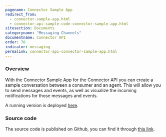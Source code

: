 ```yaml
---
pagename: Connector Sample App
redirect_from:
  - connector-sample-app.html
  - connector-api-sample-code-connector-sample-app.html
sitesection: Documents
categoryname: "Messaging Channels"
documentname: Connector API
order: 70
indicator: messaging
permalink: connector-api-connector-sample-app.html
---
```


### Overview

With the Connector Sample App for the Connector API you can create a sample conversation between a consumer and an agent. 
This will allow you to send messages and events, as well as visualize the incoming notifications for those messages and events.

A running version is deployed [here](https://connector-api.dev.liveperson.net).

### Source code

The source code is published on Github, you can find it through [this link](https://github.com/LivePersonInc/lp-demo-app-connector-api).


